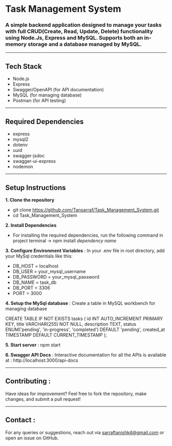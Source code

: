 # Task Management System

### A simple backend application designed to manage your tasks with full CRUD(Create, Read, Update, Delete) functionality using **Node.Js, Express and MySQL**. Supports both an in-memory storage and a database managed by MySQL.

---

## Tech Stack
- Node.js
- Express
- Swagger/OpenAPI (for API documentation)
- MySQL (for managing database)
- Postman (for API testing)

---
  
## Required Dependencies
- express
- mysql2
- dotenv
- uuid
- swagger-jsdoc
- swagger-ui-express
- nodemon

---

## Setup Instructions

**1. Clone the repository**
- git clone https://github.com/Tansarraf/Task_Management_System.git
- cd Task_Management_System

**2. Install Dependencies**
- For installing the required dependencies, run the following command in project terminal
-> npm install *dependency name*

**3. Configure Environment Variables** : 
In your .env file in root directory, add your MySql credentials like this:

- DB_HOST = localhost
- DB_USER = your_mysql_username
- DB_PASSWORD = your_mysql_password
- DB_NAME = task_db
- DB_PORT = 3306
- PORT = 3000

**4. Setup the MySql database** :
Create a table in MySQL workbench for managing database

CREATE TABLE IF NOT EXISTS tasks (
  id INT AUTO_INCREMENT PRIMARY KEY,
  title VARCHAR(255) NOT NULL,
  description TEXT,
  status ENUM('pending', 'in-progress', 'completed') DEFAULT 'pending',
  created_at TIMESTAMP DEFAULT CURRENT_TIMESTAMP
);

**5. Start server** : 
npm start

**6. Swagger API Docs** : 
Interactive documentation for all the APIs is available at : http://localhost:3000/api-docs

---

## Contributing : 
Have ideas for improvement? Feel free to fork the repository, make changes, and submit a pull request!

---

## Contact : 
For any queries or suggestions, reach out via sarraftanishk4@gmail.com or open an issue on GitHub.
